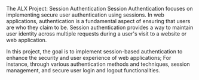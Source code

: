 The ALX Project: Session Authentication
Session Authentication focuses on implementing secure user authentication using sessions. In web applications, authentication is a fundamental aspect of ensuring that users are who they claim to be. Session authentication provides a way to maintain user identity across multiple requests during a user's visit to a website or web application.

In this project, the goal is to implement session-based authentication to enhance the security and user experience of web applications; For instance, through various authentication methods and techniques, session management, and secure user login and logout functionalities.

